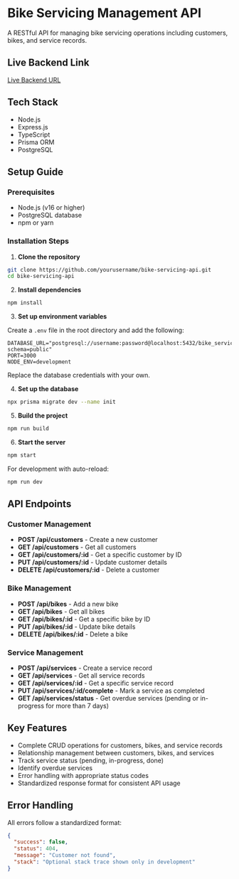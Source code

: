 # Bike Servicing Management API

A RESTful API for managing bike servicing operations including customers, bikes, and service records.

## Live Backend Link

[Live Backend URL](https://bike-servicing-api.railway.app)

## Tech Stack

- Node.js
- Express.js
- TypeScript
- Prisma ORM
- PostgreSQL

## Setup Guide

### Prerequisites

- Node.js (v16 or higher)
- PostgreSQL database
- npm or yarn

### Installation Steps

1. **Clone the repository**

```bash
git clone https://github.com/yourusername/bike-servicing-api.git
cd bike-servicing-api
```

2. **Install dependencies**

```bash
npm install
```

3. **Set up environment variables**

Create a `.env` file in the root directory and add the following:

```env
DATABASE_URL="postgresql://username:password@localhost:5432/bike_servicing?schema=public"
PORT=3000
NODE_ENV=development
```

Replace the database credentials with your own.

4. **Set up the database**

```bash
npx prisma migrate dev --name init
```

5. **Build the project**

```bash
npm run build
```

6. **Start the server**

```bash
npm start
```

For development with auto-reload:

```bash
npm run dev
```

## API Endpoints

### Customer Management

- **POST /api/customers** - Create a new customer
- **GET /api/customers** - Get all customers
- **GET /api/customers/:id** - Get a specific customer by ID
- **PUT /api/customers/:id** - Update customer details
- **DELETE /api/customers/:id** - Delete a customer

### Bike Management

- **POST /api/bikes** - Add a new bike
- **GET /api/bikes** - Get all bikes
- **GET /api/bikes/:id** - Get a specific bike by ID
- **PUT /api/bikes/:id** - Update bike details
- **DELETE /api/bikes/:id** - Delete a bike

### Service Management

- **POST /api/services** - Create a service record
- **GET /api/services** - Get all service records
- **GET /api/services/:id** - Get a specific service record
- **PUT /api/services/:id/complete** - Mark a service as completed
- **GET /api/services/status** - Get overdue services (pending or in-progress for more than 7 days)

## Key Features

- Complete CRUD operations for customers, bikes, and service records
- Relationship management between customers, bikes, and services
- Track service status (pending, in-progress, done)
- Identify overdue services
- Error handling with appropriate status codes
- Standardized response format for consistent API usage

## Error Handling

All errors follow a standardized format:

```json
{
  "success": false,
  "status": 404,
  "message": "Customer not found",
  "stack": "Optional stack trace shown only in development"
}
```